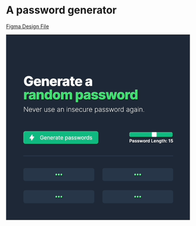 # A password generator

[Figma Design File](https://www.figma.com/file/YRO9Iw5IYaOorjnRyNz4bV/Random-Password-Generator?node-id=0%3A1)

![](./demo.gif)
